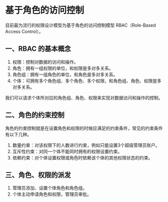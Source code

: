 # 基于角色的访问控制

目前最为流行的权限设计模型为基于角色的访问控制模型 RBAC（Role-Based Access Control）。

## 一、RBAC 的基本概念

1. 权限：控制对数据的访问和操作。
2. 角色：拥有一组权限的单位，和权限是多对多关系。
3. 角色组：拥有一组角色的单位，和角色是多对多关系。
4. 个体：可拥有多个角色组、多个角色、多个权限，和角色组、角色、权限是多对多关系。

我们可以请求个体所对应的角色组、角色、权限来实现对数据访问和操作的控制。

## 二、角色的约束控制

角色的约束控制就是在设置角色和权限的时候应满足的约束条件，常见的约束条件有以下几种。

1. 数量约束：对该权限下的人数进行约束，例如只能设置3个超级管理员账户。
2. 互斥性约束：对同一个体不能同时拥有的权限设置约束。
3. 依赖约束：对个体设置权限或角色时依赖该个体的其他权限状态的约束。

## 三、角色、权限的派发

1. 管理员添加、设置个体角色和角色组。
2. 个体主动申请角色和权限，管理员审批。